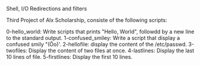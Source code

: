 Shell, I/O Redirections and filters

Third Project of Alx Scholarship, consiste of the following scripts:

0-hello_world: Write scripts that prints "Hello, World", followdd by a new line to the standard output.
1-confused_smiley: Write a script that display a confused smily "(Ôo)'.
2-hellofile: display the content of the /etc/passwd.
3-twofiles: Display the content of two files at once.
4-lastlines: Display the last 10 lines of file.
5-firstlines: Display the first 10 lines.

